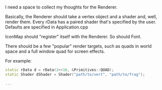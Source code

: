 I need a space to collect my thoughts for the Renderer.


Basically, the Renderer should take a vertex object and a shader and, well, render them.
Every rData has a paired shader that's specified by the user. Defaults are specified in Application.cpp

IconMap should "register" itself with the Renderer. So should Font.

There should be a few "popular" render targets, such as quads in world space and a full window quad for screen effects.

For example:

```c++
static rData d = rData(2<<16, &Primitives::QUAD);
static Shader dShader = Shader("path/to/vert", "path/to/frag");

...

```